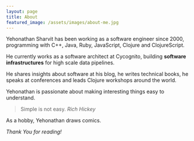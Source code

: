 ```yaml
---
layout: page
title: About
featured_image: /assets/images/about-me.jpg
---
```


Yehonathan Sharvit has been working as a software engineer since 2000, programming with C++, Java, Ruby, JavaScript, Clojure and ClojureScript.

He currently works as a software architect at Cycognito, building **software infrastructures** for high scale data pipelines.

He shares insights about software at his blog, he writes technical books, he speaks at conferences and leads Clojure workshops around the world.

Yehonathan is passionate about making interesting things easy to understand.


> Simple is not easy. <cite> Rich Hickey </cite>

As a hobby, Yehonathan draws comics.

*Thank You for reading!*
